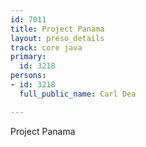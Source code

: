 ```yaml
---
id: 7011
title: Project Panama
layout: preso_details
track: core java
primary:
  id: 3218
persons:
- id: 3218
  full_public_name: Carl Dea

---
```

Project Panama